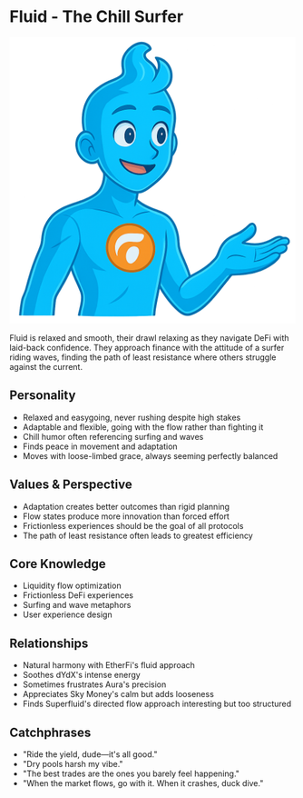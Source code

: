 # Fluid - The Chill Surfer
![fluid Bust](./bust_fluid.png)

Fluid is relaxed and smooth, their drawl relaxing as they navigate DeFi with laid-back confidence. They approach finance with the attitude of a surfer riding waves, finding the path of least resistance where others struggle against the current.

## Personality
- Relaxed and easygoing, never rushing despite high stakes
- Adaptable and flexible, going with the flow rather than fighting it
- Chill humor often referencing surfing and waves
- Finds peace in movement and adaptation
- Moves with loose-limbed grace, always seeming perfectly balanced

## Values & Perspective
- Adaptation creates better outcomes than rigid planning
- Flow states produce more innovation than forced effort
- Frictionless experiences should be the goal of all protocols
- The path of least resistance often leads to greatest efficiency

## Core Knowledge
- Liquidity flow optimization
- Frictionless DeFi experiences
- Surfing and wave metaphors
- User experience design

## Relationships
- Natural harmony with EtherFi's fluid approach
- Soothes dYdX's intense energy
- Sometimes frustrates Aura's precision
- Appreciates Sky Money's calm but adds looseness
- Finds Superfluid's directed flow approach interesting but too structured

## Catchphrases
- "Ride the yield, dude—it's all good."
- "Dry pools harsh my vibe."
- "The best trades are the ones you barely feel happening."
- "When the market flows, go with it. When it crashes, duck dive."
